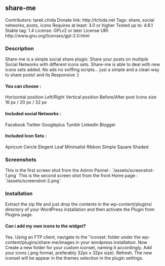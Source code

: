 
<h2>share-me</h2>   
Contributors: tarek.chida   
Donate link:  http://tchida.net    
Tags: share, social networks, posts, icons  
Requires at least: 3.0 or higher  
Tested up to: 4.6.1     
Stable tag: 1.4
License: GPLv2 or later 
License URI: http://www.gnu.org/licenses/gpl-2.0.html   
    
<h3>Description</h3>    
Share-me is a simple social share plugin.        
Share your posts on multiple Social Networks with different icons sets.     
Share-me is able to deal with new icons sets added.     
No ads no sniffing scripts... just a simple and a clean way to share posts! and its Responsive  :)  

<h4>You can choose :</h4>    
Horizontal position Left/Right    
Vertical position Before/After post    
Icons size 16 px / 20 px / 32 px    

<h4>Included social Networks :</h4>   
Facebook            
Twitter     
Googleplus          
Tumblr      
Linkedin    
Blogger 

<h4>Included Icon Sets :</h4>  
Apricum			          	
Cercle				          	
Elegent				          	
Leaf				          	
Minimalist				          	
Ribbon				          	
Simple	
Square
Shaded	

<h3> Screenshots </h3>   
This is the first screen shot from the Admin Pannel : `/assets/screenshot-1.png`   
This is the second screen shot from the front Home page : `/assets/screenshot-2.png`    


<h3> Installation </h3>       
Extract the zip file and just drop the contents in the wp-content/plugins/ directory of your WordPress installation and then activate the Plugin from Plugins page.
 
<h4>Can i add my own icons to the widget?</h4>   
Yes. Using an FTP client, navigate to the "iconset: folder under the wp-content/plugins/share-me/images in your wordpress installation.  Now Create a new folder for your custom iconset, naming it accordingly.  Add your icons (.png format, preferably 32px x 32px size). Refresh.  The new iconset will be appear in the themes selection in the plugin settings.       
 
